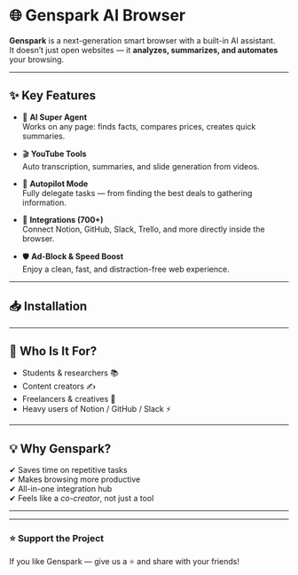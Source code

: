 # 🌐 Genspark AI Browser

**Genspark** is a next-generation smart browser with a built-in AI assistant.  
It doesn’t just open websites — it **analyzes, summarizes, and automates** your browsing.

---

## ✨ Key Features

- 🤖 **AI Super Agent**  
  Works on any page: finds facts, compares prices, creates quick summaries.

- 🎬 **YouTube Tools**  
  Auto transcription, summaries, and slide generation from videos.

- 🚀 **Autopilot Mode**  
  Fully delegate tasks — from finding the best deals to gathering information.

- 🔗 **Integrations (700+)**  
  Connect Notion, GitHub, Slack, Trello, and more directly inside the browser.

- 🛡 **Ad-Block & Speed Boost**  
  Enjoy a clean, fast, and distraction-free web experience.

---

## 📥 Installation


---

## 👤 Who Is It For?

- Students & researchers 📚  
- Content creators ✍️  
- Freelancers & creatives 🎨  
- Heavy users of Notion / GitHub / Slack ⚡

---

## 💡 Why Genspark?

✔ Saves time on repetitive tasks  
✔ Makes browsing more productive  
✔ All-in-one integration hub  
✔ Feels like a *co-creator*, not just a tool  


---

---

### ⭐ Support the Project  
If you like Genspark — give us a ⭐ and share with your friends!
